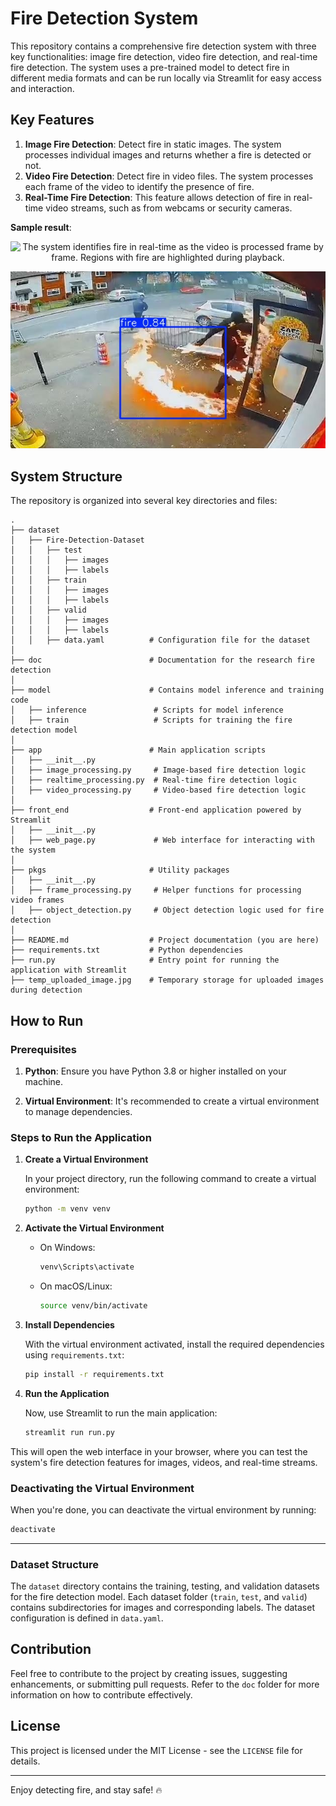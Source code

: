# Fire Detection System

This repository contains a comprehensive fire detection system with three key functionalities: image fire detection, video fire detection, and real-time fire detection. The system uses a pre-trained model to detect fire in different media formats and can be run locally via Streamlit for easy access and interaction.

## Key Features

1. **Image Fire Detection**: Detect fire in static images. The system processes individual images and returns whether a fire is detected or not.
2. **Video Fire Detection**: Detect fire in video files. The system processes each frame of the video to identify the presence of fire.
3. **Real-Time Fire Detection**: This feature allows detection of fire in real-time video streams, such as from webcams or security cameras.

**Sample result**:
<p align="center">
  <img src="sample_result/processed_video.gif" alt="The system identifies fire in real-time as the video is processed frame by frame. Regions with fire are highlighted during playback." />
</p>

<p align="center">
  <img src="sample_result/processed_image.jpg" alt="The system detected fire in this image, and the regions with fire have been highlighted." />
</p>

## System Structure

The repository is organized into several key directories and files:

```
.
├── dataset
│   ├── Fire-Detection-Dataset
│   │   ├── test
│   │   │   ├── images
│   │   │   ├── labels
│   │   ├── train
│   │   │   ├── images
│   │   │   ├── labels
│   │   ├── valid
│   │   │   ├── images
│   │   │   ├── labels
│   │   ├── data.yaml          # Configuration file for the dataset
│   
├── doc                        # Documentation for the research fire detection
│
├── model                      # Contains model inference and training code
│   ├── inference               # Scripts for model inference
│   ├── train                   # Scripts for training the fire detection model
│
├── app                        # Main application scripts
│   ├── __init__.py
│   ├── image_processing.py     # Image-based fire detection logic
│   ├── realtime_processing.py  # Real-time fire detection logic
│   ├── video_processing.py     # Video-based fire detection logic
│
├── front_end                  # Front-end application powered by Streamlit
│   ├── __init__.py
│   ├── web_page.py             # Web interface for interacting with the system
│
├── pkgs                       # Utility packages
│   ├── __init__.py
│   ├── frame_processing.py     # Helper functions for processing video frames
│   ├── object_detection.py     # Object detection logic used for fire detection
│
├── README.md                  # Project documentation (you are here)
├── requirements.txt           # Python dependencies
├── run.py                     # Entry point for running the application with Streamlit
├── temp_uploaded_image.jpg    # Temporary storage for uploaded images during detection
```

## How to Run

### Prerequisites

1. **Python**: Ensure you have Python 3.8 or higher installed on your machine.
   
2. **Virtual Environment**: It's recommended to create a virtual environment to manage dependencies.

### Steps to Run the Application

1. **Create a Virtual Environment**

   In your project directory, run the following command to create a virtual environment:

   ```bash
   python -m venv venv
   ```

2. **Activate the Virtual Environment**

   - On Windows:

     ```bash
     venv\Scripts\activate
     ```

   - On macOS/Linux:

     ```bash
     source venv/bin/activate
     ```

3. **Install Dependencies**

   With the virtual environment activated, install the required dependencies using `requirements.txt`:

   ```bash
   pip install -r requirements.txt
   ```

4. **Run the Application**

   Now, use Streamlit to run the main application:

   ```bash
   streamlit run run.py
   ```

This will open the web interface in your browser, where you can test the system's fire detection features for images, videos, and real-time streams.

### Deactivating the Virtual Environment

When you're done, you can deactivate the virtual environment by running:

```bash
deactivate
```

---

### Dataset Structure

The `dataset` directory contains the training, testing, and validation datasets for the fire detection model. Each dataset folder (`train`, `test`, and `valid`) contains subdirectories for images and corresponding labels. The dataset configuration is defined in `data.yaml`.

## Contribution

Feel free to contribute to the project by creating issues, suggesting enhancements, or submitting pull requests. Refer to the `doc` folder for more information on how to contribute effectively.

## License

This project is licensed under the MIT License - see the `LICENSE` file for details.

---

Enjoy detecting fire, and stay safe! 🔥